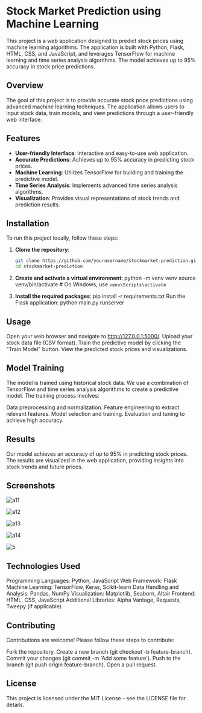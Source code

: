 # Stock Market Prediction using Machine Learning

This project is a web application designed to predict stock prices using machine learning algorithms. The application is built with Python, Flask, HTML, CSS, and JavaScript, and leverages TensorFlow for machine learning and time series analysis algorithms. The model achieves up to 95% accuracy in stock price predictions.

## Overview
The goal of this project is to provide accurate stock price predictions using advanced machine learning techniques. The application allows users to input stock data, train models, and view predictions through a user-friendly web interface.

## Features
- **User-friendly Interface**: Interactive and easy-to-use web application.
- **Accurate Predictions**: Achieves up to 95% accuracy in predicting stock prices.
- **Machine Learning**: Utilizes TensorFlow for building and training the predictive model.
- **Time Series Analysis**: Implements advanced time series analysis algorithms.
- **Visualization**: Provides visual representations of stock trends and prediction results.

## Installation
To run this project locally, follow these steps:

1. **Clone the repository**:
   ```bash
   git clone https://github.com/yourusername/stockmarket-prediction.git
   cd stockmarket-prediction
   
2. **Create and activate a virtual environment**:
python -m venv venv
source venv/bin/activate  # On Windows, use `venv\Scripts\activate`

4. **Install the required packages**:
pip install -r requirements.txt
Run the Flask application:
python main.py runserver

## Usage
Open your web browser and navigate to http://127.0.0.1:5000/.
Upload your stock data file (CSV format).
Train the predictive model by clicking the "Train Model" button.
View the predicted stock prices and visualizations.

## Model Training
The model is trained using historical stock data. We use a combination of TensorFlow and time series analysis algorithms to create a predictive model. The training process involves:

Data preprocessing and normalization.
Feature engineering to extract relevant features.
Model selection and training.
Evaluation and tuning to achieve high accuracy.

## Results
Our model achieves an accuracy of up to 95% in predicting stock prices. The results are visualized in the web application, providing insights into stock trends and future prices.

## Screenshots


![a11](https://github.com/pareshkharche/StockMarketPrediction/assets/80632983/b65147c9-44e1-42cb-9d3f-6c833cb6173a)

![a12](https://github.com/pareshkharche/StockMarketPrediction/assets/80632983/db988b69-55c7-4ec5-b47c-ab5b9e6a6fa6)

![a13](https://github.com/pareshkharche/StockMarketPrediction/assets/80632983/03c35df3-9e86-4997-a962-89c6504e5897)

![a14](https://github.com/pareshkharche/StockMarketPrediction/assets/80632983/6990d43b-b94f-4724-ba73-1169c6f5e8cd)

![5](https://github.com/pareshkharche/StockMarketPrediction/assets/80632983/0189031f-f323-43c3-9a2f-e810d9a98ae2)


## Technologies Used
Programming Languages: Python, JavaScript
Web Framework: Flask
Machine Learning: TensorFlow, Keras, Scikit-learn
Data Handling and Analysis: Pandas, NumPy
Visualization: Matplotlib, Seaborn, Altair
Frontend: HTML, CSS, JavaScript
Additional Libraries: Alpha Vantage, Requests, Tweepy (if applicable)

## Contributing
Contributions are welcome! Please follow these steps to contribute:

Fork the repository.
Create a new branch (git checkout -b feature-branch).
Commit your changes (git commit -m 'Add some feature').
Push to the branch (git push origin feature-branch).
Open a pull request.

## License
This project is licensed under the MIT License - see the LICENSE file for details.

